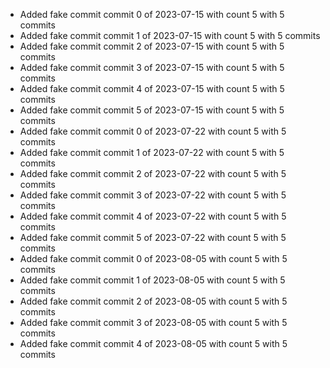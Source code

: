- Added fake commit commit 0 of 2023-07-15 with count 5 with 5 commits
- Added fake commit commit 1 of 2023-07-15 with count 5 with 5 commits
- Added fake commit commit 2 of 2023-07-15 with count 5 with 5 commits
- Added fake commit commit 3 of 2023-07-15 with count 5 with 5 commits
- Added fake commit commit 4 of 2023-07-15 with count 5 with 5 commits
- Added fake commit commit 5 of 2023-07-15 with count 5 with 5 commits
- Added fake commit commit 0 of 2023-07-22 with count 5 with 5 commits
- Added fake commit commit 1 of 2023-07-22 with count 5 with 5 commits
- Added fake commit commit 2 of 2023-07-22 with count 5 with 5 commits
- Added fake commit commit 3 of 2023-07-22 with count 5 with 5 commits
- Added fake commit commit 4 of 2023-07-22 with count 5 with 5 commits
- Added fake commit commit 5 of 2023-07-22 with count 5 with 5 commits
- Added fake commit commit 0 of 2023-08-05 with count 5 with 5 commits
- Added fake commit commit 1 of 2023-08-05 with count 5 with 5 commits
- Added fake commit commit 2 of 2023-08-05 with count 5 with 5 commits
- Added fake commit commit 3 of 2023-08-05 with count 5 with 5 commits
- Added fake commit commit 4 of 2023-08-05 with count 5 with 5 commits
